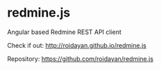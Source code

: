 # redmine.js
Angular based Redmine REST API client

Check if out: http://roidayan.github.io/redmine.js

Repository: https://github.com/roidayan/redmine.js
